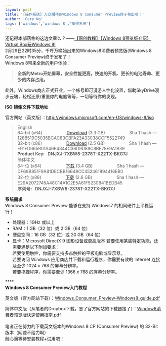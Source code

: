 ```yaml
---
layout: post
title: '[操作系统] 万众期待的Windows 8 Consumer Preview终于释出啦！'
author: 'Gary Ng'
tags: ['windows','windows 8','操作系统']
---
```


还记得本部落格的这边文章么？——[【原创教程】【Windows
8预览版介绍】Virtual Box玩Windows
8!](http://garyngzhongbo.blogspot.com/2011/10/windows-8virtual-boxwindows-8.html)  
 2月29日22时35分，千呼万唤始出来的Windows8消费者预览版(Windows 8
Consumer Preview)终于发布了！  
 Windows 8带来全新的用户体验：  

> **全新的Metro开始屏幕，安全性能更高，快速的开机、更长的电池寿命、更少的内存占用。**

此外，Windows商店正式开业，一个帐号即可漫游人性化设置，借助SkyDrive漫步云端，轻松还原/重置你的电脑等等，一切等待你的发现。  
  
 **ISO 镜像文件下载地址**  

官方网站（英文版）：<http://windows.microsoft.com/en-US/windows-8/iso>  
  

> English  
> 64-bit (x64)                   
> [Download](http://iso.esd.microsoft.com/WCPDL/BD1B8A49393E30CC9C4E5C88457D73E964F1F3B18/Windows8-ConsumerPreview-64bit-English.iso)
> (3.3 GB)                    Sha 1 hash —
> 1288519C5035BCAC83CBFA23A33038CCF5522749  
> 32-bit (x86)                   
> [Download](http://iso.esd.microsoft.com/WCPDL/BD1B8A49393E30CC9C4E5C88457D73E964F1F3B18/Windows8-ConsumerPreview-32bit-English.iso)
> (2.5 GB)                    Sha 1 hash —
> E91ED665B01A46F4344C36D9D88C8BF78E9A1B39  
> **Product Key:   DNJXJ-7XBW8-2378T-X22TX-BKG7J**  
>  简体中文  
> 64-位 (x64)                   
> [下载](http://iso.esd.microsoft.com/WCPDL/BD1B8A49393E30CC9C4E5C88457D73E964F1F3B18/Windows8-ConsumerPreview-64bit-ChineseSimplified.iso)
> (3.4 GB)                    Sha 1 hash —
> DF69B851F9A81DECBB16648CC452461894416EB0  
> 32-位 (x86)                   
> [下载](http://iso.esd.microsoft.com/WCPDL/BD1B8A49393E30CC9C4E5C88457D73E964F1F3B18/Windows8-ConsumerPreview-32bit-ChineseSimplified.iso)
> (2.6 GB)                    Sha 1 hash —
> E29A2072745A48C14A1C2E5A61F5230841BEDB45  
> **序列号:   DNJXJ-7XBW8-2378T-X22TX-BKG7J**

**系统需求**  
 Windows 8 Consumer Preview 能够在支持 Windows7 的相同硬件上平稳运行！  

-   处理器：1GHz 或以上
-   RAM：1 GB（32 位）或 2 GB（64 位）
-   硬盘空间：16 GB（32 位）或 20 GB（64 位）
-   显卡：Microsoft DirectX 9 图形设备或更高版本
    若要使用某些特定功能，还需要满足以下附加要求：  
     若要使用触控，你需要支持多点触控的平板电脑或显示器。  
     若要访问 Windows 应用商店并下载和运行程序，你需要有效的 Internet
    连接及至少 1024 x 768 的屏幕分辨率。  
     若要拖拽程序，你需要至少 1366 x 768 的屏幕分辨率。

****   
 **Windows 8 Consumer Preview入门教程**  

英文版（官方网站下载）：[Windows\_Consumer\_Preview-Windows8\_guide.pdf](http://download.microsoft.com/download/3/4/E/34E2EE97-EE9B-43C8-8A61-8290167FA0BE/Windows_Consumer_Preview-Windows8_guide.pdfws8_guide.pdf)

简体中文版（从笔者的Dropbox下载，忘了官方网站的下载链接了）：[Window8消费者预览版快速使用指南.pdf](http://dl.dropbox.com/u/43619472/OtherSoft/Window8%E6%B6%88%E8%B4%B9%E8%80%85%E9%A2%84%E8%A7%88%E7%89%88%E5%BF%AB%E9%80%9F%E4%BD%BF%E7%94%A8%E6%8C%87%E5%8D%97.pdf)  
    
 笔者正在努力的下载英文版本的Windows 8 CP (Consumer Preview) 的 32-Bit
版本（网速不给力啊）  
 耐心滴等待安装教程+试用吧！

